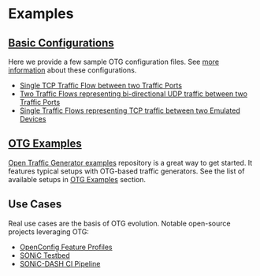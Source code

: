 # Examples

## [Basic Configurations](examples/basic.md)

Here we provide a few sample OTG configuration files. See [more information](examples/basic.md) about these configurations.

* [Single TCP Traffic Flow between two Traffic Ports](examples/flow.otg.yaml)
* [Two Traffic Flows representing bi-directional UDP traffic between two Traffic Ports](examples/bidir-flow.otg.yaml)
* [Single Traffic Flows representing TCP traffic between two Emulated Devices](examples/device-flow.otg.yaml)

## [OTG Examples](examples/otg-examples.md)

[Open Traffic Generator examples](https://github.com/open-traffic-generator/otg-examples) repository is a great way to get started. It features typical setups with OTG-based traffic generators. See the list of available setups in [OTG Examples](examples/otg-examples/README.md) section.

## Use Cases
 
Real use cases are the basis of OTG evolution. Notable open-source projects leveraging OTG:
 
* [OpenConfig Feature Profiles](https://github.com/openconfig/featureprofiles)
* [SONiC Testbed](https://github.com/sonic-net/sonic-mgmt)
* [SONiC-DASH CI Pipeline](https://github.com/Azure/DASH)